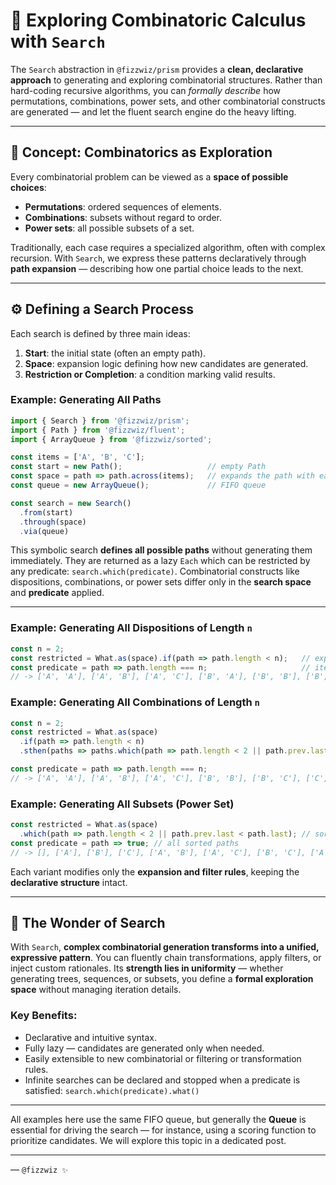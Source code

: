 # 🧮 Exploring Combinatoric Calculus with `Search`

The `Search` abstraction in `@fizzwiz/prism` provides a **clean, declarative approach** to generating and exploring combinatorial structures. Rather than hard-coding recursive algorithms, you can *formally describe* how permutations, combinations, power sets, and other combinatorial constructs are generated — and let the fluent search engine do the heavy lifting.

---

## 🧠 Concept: Combinatorics as Exploration

Every combinatorial problem can be viewed as a **space of possible choices**:

* **Permutations**: ordered sequences of elements.
* **Combinations**: subsets without regard to order.
* **Power sets**: all possible subsets of a set.

Traditionally, each case requires a specialized algorithm, often with complex recursion. With `Search`, we express these patterns declaratively through **path expansion** — describing how one partial choice leads to the next.

---

## ⚙️ Defining a Search Process

Each search is defined by three main ideas:

1. **Start**: the initial state (often an empty path).
2. **Space**: expansion logic defining how new candidates are generated.
3. **Restriction or Completion**: a condition marking valid results.

### Example: Generating All Paths

```js
import { Search } from '@fizzwiz/prism';
import { Path } from '@fizzwiz/fluent';
import { ArrayQueue } from '@fizzwiz/sorted';

const items = ['A', 'B', 'C'];
const start = new Path();                   // empty Path
const space = path => path.across(items);   // expands the path with each of the given items
const queue = new ArrayQueue();             // FIFO queue

const search = new Search()
  .from(start)
  .through(space)
  .via(queue)

```

This symbolic search **defines all possible paths** without generating them immediately. They are returned as a lazy `Each` which can be restricted by any predicate: `search.which(predicate)`. Combinatorial constructs like dispositions, combinations, or power sets differ only in the **search space** and **predicate** applied.

---

### Example: Generating All Dispositions of Length `n`

```js
const n = 2;
const restricted = What.as(space).if(path => path.length < n);   // expand only paths with length < n
const predicate = path => path.length === n;                     // iterate only paths with length n
// -> ['A', 'A'], ['A', 'B'], ['A', 'C'], ['B', 'A'], ['B', 'B'], ['B', 'C'], ['C', 'A'], ['C', 'B'], ['C', 'C']
```

### Example: Generating All Combinations of Length `n`

```js
const n = 2;
const restricted = What.as(space)
  .if(path => path.length < n)
  .sthen(paths => paths.which(path => path.length < 2 || path.prev.last <= path.last)); // enforce sorted order

const predicate = path => path.length === n;
// -> ['A', 'A'], ['A', 'B'], ['A', 'C'], ['B', 'B'], ['B', 'C'], ['C', 'C']
```

### Example: Generating All Subsets (Power Set)

```js
const restricted = What.as(space)
  .which(path => path.length < 2 || path.prev.last < path.last); // sorted paths
const predicate = path => true; // all sorted paths
// -> [], ['A'], ['B'], ['C'], ['A', 'B'], ['A', 'C'], ['B', 'C'], ['A', 'B', 'C']
```

Each variant modifies only the **expansion and filter rules**, keeping the **declarative structure** intact.

---

## 🌌 The Wonder of Search

With `Search`, **complex combinatorial generation transforms into a unified, expressive pattern**. You can fluently chain transformations, apply filters, or inject custom rationales. Its **strength lies in uniformity** — whether generating trees, sequences, or subsets, you define a **formal exploration space** without managing iteration details.

### Key Benefits:

* Declarative and intuitive syntax.
* Fully lazy — candidates are generated only when needed.
* Easily extensible to new combinatorial or filtering or transformation rules.
* Infinite searches can be declared and stopped when a predicate is satisfied: `search.which(predicate).what()`

---

All examples here use the same FIFO queue, but generally the **Queue** is essential for driving the search — for instance, using a scoring function to prioritize candidates. We will explore this topic in a dedicated post.

---

— `@fizzwiz ✨`
